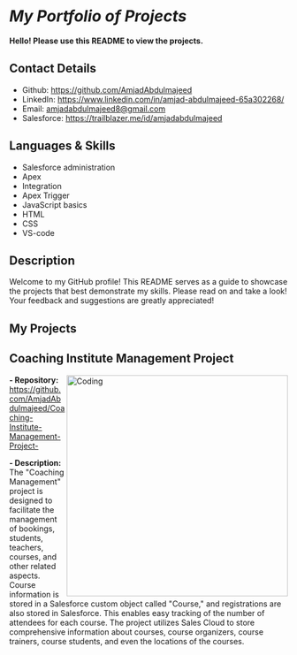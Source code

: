 # *My Portfolio of Projects*

**Hello! Please use this README to view the projects.**

## Contact Details
- Github: https://github.com/AmjadAbdulmajeed
- LinkedIn: https://www.linkedin.com/in/amjad-abdulmajeed-65a302268/
- Email: amjadabdulmajeed8@gmail.com
- Salesforce: https://trailblazer.me/id/amjadabdulmajeed

## Languages & Skills
- Salesforce administration
- Apex
- Integration
- Apex Trigger
- JavaScript basics
- HTML
- CSS
- VS-code

## Description
Welcome to my GitHub profile! 
This README serves as a guide to showcase the projects that best demonstrate my skills. 
Please read on and take a look! Your feedback and suggestions are greatly appreciated!

## My Projects

## Coaching Institute Management Project
<img align="right" alt="Coding" Width="400" src="https://github.com/AmjadAbdulmajeed/PORTFOLIO-OF-PROJECTS/assets/122358461/6f0123bc-ae4c-4311-9b0c-905be42d9484">

**- Repository:** https://github.com/AmjadAbdulmajeed/Coaching-Institute-Management-Project-
  
**- Description:** The "Coaching Management" project is designed to facilitate the management of bookings, students, teachers, courses, and other related aspects. Course information is stored in a Salesforce custom object called "Course," and registrations are also stored in Salesforce. This enables easy tracking of the number of attendees for each course. The project utilizes Sales Cloud to store comprehensive information about courses, course organizers, course trainers, course students, and even the locations of the courses.

 

